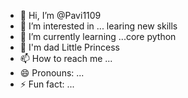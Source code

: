 - 👋 Hi, I’m @Pavi1109
- 👀 I’m interested in ... learing new skills
- 🌱 I’m currently learning ...core python 
- 💞️ I'm dad Little Princess 
- 📫 How to reach me ...
- 😄 Pronouns: ...
- ⚡ Fun fact: ...

<!---
Pavi1109/Pavi1109 is a ✨ special ✨ repository because its `README.md` (this file) appears on your GitHub profile.
You can click the Preview link to take a look at your changes.
--->
